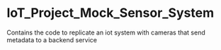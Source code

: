 # IoT_Project_Mock_Sensor_System
Contains the code to replicate an iot system with cameras that send metadata to a backend service
